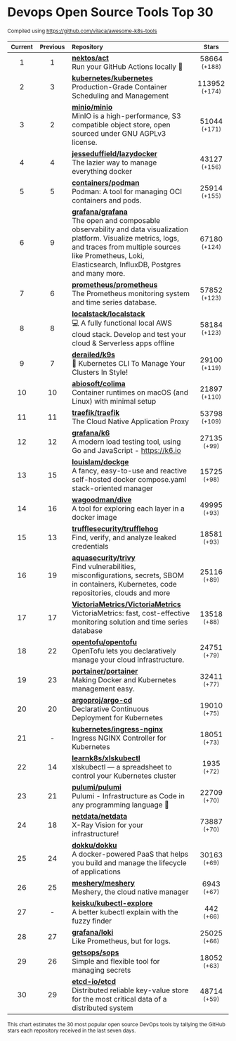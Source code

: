 # Devops Open Source Tools Top 30
<sup>Compiled using https://github.com/vilaca/awesome-k8s-tools</sup>
<div align="center">

|<sub>Current</sub>|<sub>Previous</sub>|<sub>Repository</sub>|<sub>Stars</sub>|
|:---:|:---:|:---|:---:|
|1|1|[**nektos/act**](https://github.com/nektos/act)<br/>Run your GitHub Actions locally 🚀|58664 <sup>(+188)</sup>|
|2|3|[**kubernetes/kubernetes**](https://github.com/kubernetes/kubernetes)<br/>Production-Grade Container Scheduling and Management|113952 <sup>(+174)</sup>|
|3|2|[**minio/minio**](https://github.com/minio/minio)<br/>MinIO is a high-performance, S3 compatible object store, open sourced under GNU AGPLv3 license.|51044 <sup>(+171)</sup>|
|4|4|[**jesseduffield/lazydocker**](https://github.com/jesseduffield/lazydocker)<br/>The lazier way to manage everything docker|43127 <sup>(+156)</sup>|
|5|5|[**containers/podman**](https://github.com/containers/podman)<br/>Podman: A tool for managing OCI containers and pods.|25914 <sup>(+155)</sup>|
|6|9|[**grafana/grafana**](https://github.com/grafana/grafana)<br/>The open and composable observability and data visualization platform. Visualize metrics, logs, and traces from multiple sources like Prometheus, Loki, Elasticsearch, InfluxDB, Postgres and many more. |67180 <sup>(+124)</sup>|
|7|6|[**prometheus/prometheus**](https://github.com/prometheus/prometheus)<br/>The Prometheus monitoring system and time series database.|57852 <sup>(+123)</sup>|
|8|8|[**localstack/localstack**](https://github.com/localstack/localstack)<br/>💻 A fully functional local AWS cloud stack. Develop and test your cloud & Serverless apps offline|58184 <sup>(+123)</sup>|
|9|7|[**derailed/k9s**](https://github.com/derailed/k9s)<br/>🐶 Kubernetes CLI To Manage Your Clusters In Style!|29100 <sup>(+119)</sup>|
|10|10|[**abiosoft/colima**](https://github.com/abiosoft/colima)<br/>Container runtimes on macOS (and Linux) with minimal setup|21897 <sup>(+110)</sup>|
|11|11|[**traefik/traefik**](https://github.com/traefik/traefik)<br/>The Cloud Native Application Proxy|53798 <sup>(+109)</sup>|
|12|12|[**grafana/k6**](https://github.com/grafana/k6)<br/>A modern load testing tool, using Go and JavaScript - https://k6.io|27135 <sup>(+99)</sup>|
|13|15|[**louislam/dockge**](https://github.com/louislam/dockge)<br/>A fancy, easy-to-use and reactive self-hosted docker compose.yaml stack-oriented manager|15725 <sup>(+98)</sup>|
|14|16|[**wagoodman/dive**](https://github.com/wagoodman/dive)<br/>A tool for exploring each layer in a docker image|49995 <sup>(+93)</sup>|
|15|13|[**trufflesecurity/trufflehog**](https://github.com/trufflesecurity/trufflehog)<br/>Find, verify, and analyze leaked credentials|18581 <sup>(+93)</sup>|
|16|19|[**aquasecurity/trivy**](https://github.com/aquasecurity/trivy)<br/>Find vulnerabilities, misconfigurations, secrets, SBOM in containers, Kubernetes, code repositories, clouds and more|25116 <sup>(+89)</sup>|
|17|17|[**VictoriaMetrics/VictoriaMetrics**](https://github.com/VictoriaMetrics/VictoriaMetrics)<br/>VictoriaMetrics: fast, cost-effective monitoring solution and time series database|13518 <sup>(+88)</sup>|
|18|22|[**opentofu/opentofu**](https://github.com/opentofu/opentofu)<br/>OpenTofu lets you declaratively manage your cloud infrastructure.|24751 <sup>(+79)</sup>|
|19|23|[**portainer/portainer**](https://github.com/portainer/portainer)<br/>Making Docker and Kubernetes management easy.|32411 <sup>(+77)</sup>|
|20|20|[**argoproj/argo-cd**](https://github.com/argoproj/argo-cd)<br/>Declarative Continuous Deployment for Kubernetes|19010 <sup>(+75)</sup>|
|21|-|[**kubernetes/ingress-nginx**](https://github.com/kubernetes/ingress-nginx)<br/>Ingress NGINX Controller for Kubernetes|18051 <sup>(+73)</sup>|
|22|14|[**learnk8s/xlskubectl**](https://github.com/learnk8s/xlskubectl)<br/>xlskubectl — a spreadsheet to control your Kubernetes cluster|1935 <sup>(+72)</sup>|
|23|21|[**pulumi/pulumi**](https://github.com/pulumi/pulumi)<br/>Pulumi - Infrastructure as Code in any programming language 🚀|22709 <sup>(+70)</sup>|
|24|18|[**netdata/netdata**](https://github.com/netdata/netdata)<br/>X-Ray Vision for your infrastructure!|73887 <sup>(+70)</sup>|
|25|24|[**dokku/dokku**](https://github.com/dokku/dokku)<br/>A docker-powered PaaS that helps you build and manage the lifecycle of applications|30163 <sup>(+69)</sup>|
|26|25|[**meshery/meshery**](https://github.com/meshery/meshery)<br/>Meshery, the cloud native manager|6943 <sup>(+67)</sup>|
|27|-|[**keisku/kubectl-explore**](https://github.com/keisku/kubectl-explore)<br/>A better kubectl explain with the fuzzy finder|442 <sup>(+66)</sup>|
|28|27|[**grafana/loki**](https://github.com/grafana/loki)<br/>Like Prometheus, but for logs.|25025 <sup>(+66)</sup>|
|29|26|[**getsops/sops**](https://github.com/getsops/sops)<br/>Simple and flexible tool for managing secrets|18052 <sup>(+63)</sup>|
|30|29|[**etcd-io/etcd**](https://github.com/etcd-io/etcd)<br/>Distributed reliable key-value store for the most critical data of a distributed system|48714 <sup>(+59)</sup>|


</div>

<sub>This chart estimates the 30 most popular open source DevOps tools by tallying the GitHub stars each repository received in the last seven days.</sub>
